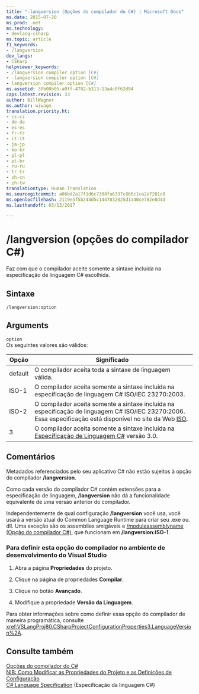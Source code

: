 ```yaml
---
title: "-langversion (Opções do compilador do C#) | Microsoft Docs"
ms.date: 2015-07-20
ms.prod: .net
ms.technology:
- devlang-csharp
ms.topic: article
f1_keywords:
- /langversion
dev_langs:
- CSharp
helpviewer_keywords:
- /langversion compiler option [C#]
- -langversion compiler option [C#]
- langversion compiler option [C#]
ms.assetid: 3fb00b05-a0ff-4782-b313-13a4c0f62d94
caps.latest.revision: 33
author: BillWagner
ms.author: wiwagn
translation.priority.ht:
- cs-cz
- de-de
- es-es
- fr-fr
- it-it
- ja-jp
- ko-kr
- pl-pl
- pt-br
- ru-ru
- tr-tr
- zh-cn
- zh-tw
translationtype: Human Translation
ms.sourcegitcommit: a06bd2a17f1d6c7308fa6337c866c1ca2e7281c0
ms.openlocfilehash: 2119e5f5b244d5c1447032025d1a40ce782e8d4d
ms.lasthandoff: 03/13/2017

---
```

# <a name="langversion-c-compiler-options"></a>/langversion (opções do compilador C#)
Faz com que o compilador aceite somente a sintaxe incluída na especificação de linguagem C# escolhida.  
  
## <a name="syntax"></a>Sintaxe  
  
```  
/langversion:option  
```  
  
## <a name="arguments"></a>Arguments  
 `option`  
 Os seguintes valores são válidos:  
  
|Opção|Significado|  
|------------|-------------|  
|default|O compilador aceita toda a sintaxe de linguagem válida.|  
|ISO-1|O compilador aceita somente a sintaxe incluída na especificação de linguagem C# ISO/IEC 23270:2003.|  
|ISO-2|O compilador aceita somente a sintaxe incluída na especificação de linguagem C# ISO/IEC 23270:2006. Essa especificação está disponível no site da Web [ISO](http://go.microsoft.com/fwlink/?LinkId=144406).|  
|3|O compilador aceita somente a sintaxe incluída na [Especificação de Linguagem C#](../../../csharp/language-reference/language-specification.md) versão 3.0.|  
  
## <a name="remarks"></a>Comentários  
 Metadados referenciados pelo seu aplicativo C# não estão sujeitos à opção do compilador **/langversion**.  
  
 Como cada versão do compilador C# contém extensões para a especificação de linguagem, **/langversion** não dá a funcionalidade equivalente de uma versão anterior do compilador.  
  
 Independentemente de qual configuração **/langversion** você usa, você usará a versão atual do Common Language Runtime para criar seu .exe ou. dll. Uma exceção são os assemblies amigáveis e [/moduleassemblyname (Opção do compilador C#)](../../../csharp/language-reference/compiler-options/moduleassemblyname-compiler-option.md), que funcionam em **/langversion:ISO-1**.  
  
### <a name="to-set-this-compiler-option-in-the-visual-studio-development-environment"></a>Para definir esta opção do compilador no ambiente de desenvolvimento do Visual Studio  
  
1.  Abra a página **Propriedades** do projeto.  
  
2.  Clique na página de propriedades **Compilar**.  
  
3.  Clique no botão **Avançado**.  
  
4.  Modifique a propriedade **Versão da Linguagem**.  
  
 Para obter informações sobre como definir essa opção do compilador de maneira programática, consulte <xref:VSLangProj80.CSharpProjectConfigurationProperties3.LanguageVersion%2A>.  
  
## <a name="see-also"></a>Consulte também  
 [Opções do compilador do C#](../../../csharp/language-reference/compiler-options/index.md)   
 [NIB: Como Modificar as Propriedades do Projeto e as Definições de Configuração](http://msdn.microsoft.com/en-us/e7184bc5-2f2b-4b4f-aa9a-3ecfcbc48b67)   
 [C# Language Specification](../../../csharp/language-reference/language-specification.md) (Especificação da linguagem C#)
